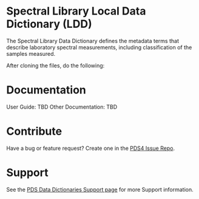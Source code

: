 # Spectral Library Local Data Dictionary (LDD)

The Spectral Library Data Dictionary defines the metadata terms that describe laboratory spectral measurements, including classification of the samples measured.

After cloning the files, do the following:


# Documentation

User Guide: TBD
Other Documentation: TBD


# Contribute

Have a bug or feature request? Create one in the [PDS4 Issue Repo](https://github.com/pds-data-dictionaries/PDS4-LDD-Issue-Repo/issues/new/choose).


# Support

See the [PDS Data Dictionaries Support page](https://pds-data-dictionaries.github.io/support/) for more Support information.

